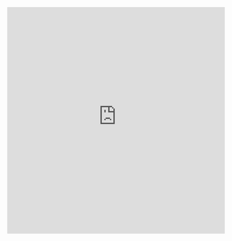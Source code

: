 <iframe
    id="igraph"
    scrolling="no"
    style="border:none;"
    seamless="seamless"
    src="https://raw.githubusercontent.com/csantana1121/PetFinder/master/genderChart.html"
    height="525"
    width="100%">
 </iframe>

